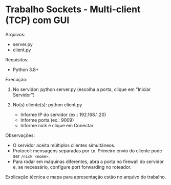 # Trabalho Sockets - Multi-client (TCP) com GUI

Arquivos:
- server.py
- client.py

Requisitos:
- Python 3.8+

Execução:
1. No servidor:
   python server.py
   (escolha a porta, clique em "Iniciar Servidor")

2. No(s) cliente(s):
   python client.py
   - Informe IP do servidor (ex.: 192.168.1.20)
   - Informe porta (ex.: 9009)
   - Informe nick e clique em Conectar

Observações:
- O servidor aceita múltiplos clientes simultâneos.
- Protocol: mensagens separadas por `\n`. Primeiro envio do cliente pode ser `/nick <nome>`.
- Para rodar em máquinas diferentes, abra a porta no firewall do servidor e, se necessário, configure port forwarding no roteador.

Explicação técnica e mapa para apresentação estão no arquivo do trabalho.
